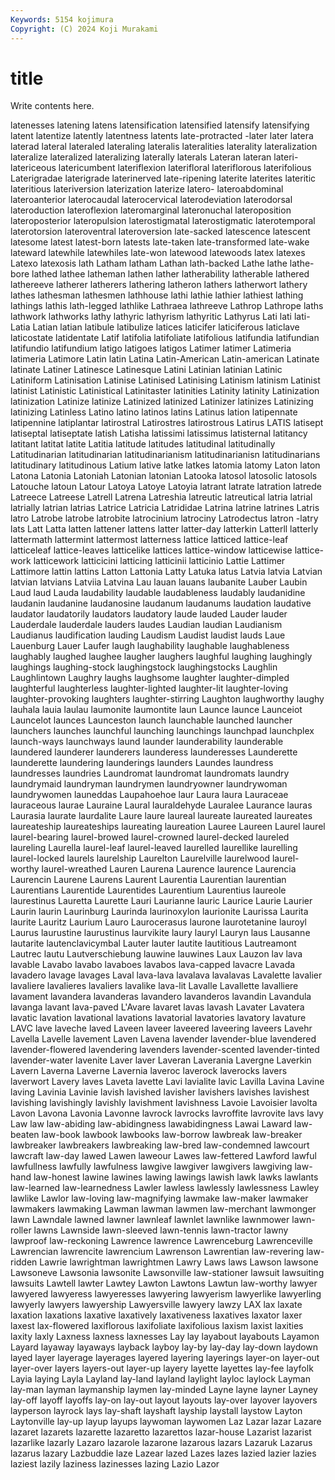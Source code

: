 ```yaml
---
Keywords: 5154 kojimura
Copyright: (C) 2024 Koji Murakami
---
```


# title

Write contents here.



 latenesses latening latens latensification latensified latensify latensifying latent
latentize latently latentness latents late-protracted -later later latera laterad lateral
lateraled lateraling lateralis lateralities laterality lateralization lateralize lateralized lateralizing laterally
laterals Lateran lateran lateri- latericeous latericumbent lateriflexion laterifloral lateriflorous laterifolious
Laterigradae laterigrade laterinerved late-ripening laterite laterites lateritic lateritious lateriversion laterization
laterize latero- lateroabdominal lateroanterior laterocaudal laterocervical laterodeviation laterodorsal lateroduction lateroflexion
lateromarginal lateronuchal lateroposition lateroposterior lateropulsion laterostigmatal laterostigmatic laterotemporal laterotorsion lateroventral
lateroversion late-sacked latescence latescent latesome latest latest-born latests late-taken late-transformed
late-wake lateward latewhile latewhiles late-won latewood latewoods latex latexes Latexo
latexosis lath Latham latham Lathan lath-backed Lathe lathe lathe-bore lathed
lathee latheman lathen lather latherability latherable lathered lathereeve latherer latherers
lathering latheron lathers latherwort lathery lathes lathesman lathesmen lathhouse lathi
lathie lathier lathiest lathing lathings lathis lath-legged lathlike Lathraea lathreeve
Lathrop Lathrope laths lathwork lathworks lathy lathyric lathyrism lathyritic Lathyrus
Lati lati lati- Latia Latian latian latibule latibulize latices laticifer
laticiferous laticlave laticostate latidentate Latif latifolia latifoliate latifolious latifundia latifundian
latifundio latifundium latigo latigoes latigos Latimer latimer Latimeria latimeria Latimore
Latin latin Latina Latin-American Latin-american Latinate latinate Latiner Latinesce Latinesque
Latini Latinian latinian Latinic Latiniform Latinisation Latinise Latinised Latinising Latinism
latinism Latinist latinist Latinistic Latinistical Latinitaster latinities Latinity latinity Latinization
latinization Latinize latinize Latinized latinized Latinizer latinizes Latinizing latinizing Latinless
Latino latino latinos latins Latinus lation latipennate latipennine latiplantar latirostral
Latirostres latirostrous Latirus LATIS latisept latiseptal latiseptate latish Latisha latissimi
latissimus latisternal latitancy latitant latitat latite Latitia latitude latitudes latitudinal
latitudinally Latitudinarian latitudinarian latitudinarianism latitudinarianisn latitudinarians latitudinary latitudinous Latium lative
latke latkes latomia latomy Laton laton Latona Latonia Latoniah Latonian
latonian Latooka latosol latosolic latosols Latouche latoun Latour Latoya Latoye
Latoyia latrant latrate latration latrede Latreece Latreese Latrell Latrena Latreshia
latreutic latreutical latria latrial latrially latrian latrias Latrice Latricia Latrididae
Latrina latrine latrines Latris latro Latrobe latrobe latrobite latrocinium latrociny
Latrodectus latron -latry lats Latt Latta latten lattener lattens latter
latter-day latterkin Latterll latterly lattermath lattermint lattermost latterness lattice latticed
lattice-leaf latticeleaf lattice-leaves latticelike lattices lattice-window latticewise lattice-work latticework latticicini
latticing latticinii latticinio Lattie Lattimer Lattimore lattin lattins Latton Lattonia
Latty Latuka latus Latvia latvia Latvian latvian latvians Latviia Latvina
Lau lauan lauans laubanite Lauber Laubin Laud laud Lauda laudability
laudable laudableness laudably laudanidine laudanin laudanine laudanosine laudanum laudanums laudation
laudative laudator laudatorily laudators laudatory laude lauded Lauder lauder Lauderdale
lauderdale lauders laudes Laudian laudian Laudianism Laudianus laudification lauding Laudism
Laudist laudist lauds Laue Lauenburg Lauer Laufer laugh laughability laughable
laughableness laughably laughed laughee laugher laughers laughful laughing laughingly laughings
laughing-stock laughingstock laughingstocks Laughlin Laughlintown Laughry laughs laughsome laughter laughter-dimpled
laughterful laughterless laughter-lighted laughter-lit laughter-loving laughter-provoking laughters laughter-stirring Laughton laughworthy
laughy lauhala lauia laulau laumonite laumontite laun Launce launce Launceiot
Launcelot launces Launceston launch launchable launched launcher launchers launches launchful
launching launchings launchpad launchplex launch-ways launchways laund launder launderability launderable
laundered launderer launderers launderess launderesses Launderette launderette laundering launderings launders
Laundes laundress laundresses laundries Laundromat laundromat laundromats laundry laundrymaid laundryman
laundrymen laundryowner laundrywoman laundrywomen launeddas Laupahoehoe laur Laura laura Lauraceae
lauraceous laurae Lauraine Laural lauraldehyde Lauralee Laurance lauras Laurasia laurate
laurdalite Laure laure laureal laureate laureated laureates laureateship laureateships laureating
laureation Lauree Laureen Laurel laurel laurel-bearing laurel-browed laurel-crowned laurel-decked laureled
laureling Laurella laurel-leaf laurel-leaved laurelled laurellike laurelling laurel-locked laurels laurelship
Laurelton Laurelville laurelwood laurel-worthy laurel-wreathed Lauren Laurena Laurence laurence Laurencia
Laurencin Laurene Laurens Laurent Laurentia Laurentian laurentian Laurentians Laurentide Laurentides
Laurentium Laurentius laureole laurestinus Lauretta Laurette Lauri Laurianne lauric Laurice
Laurie Laurier Laurin laurin Laurinburg Laurinda laurinoxylon laurionite Laurissa Laurita
laurite Lauritz Laurium Lauro Laurocerasus laurone laurotetanine lauroyl Laurus laurustine
laurustinus laurvikite laury lauryl Lauryn laus Lausanne lautarite lautenclavicymbal Lauter
lauter lautite lautitious Lautreamont Lautrec lautu Lautverschiebung lauwine lauwines Laux
Lauzon lav lava lavable Lavabo lavabo lavaboes lavabos lava-capped lavacre
Lavada lavadero lavage lavages Laval lava-lava lavalava lavalavas Lavalette lavalier
lavaliere lavalieres lavaliers lavalike lava-lit Lavalle Lavallette lavalliere lavament lavandera
lavanderas lavandero lavanderos lavandin Lavandula lavanga lavant lava-paved L'Avare lavaret
lavas lavash Lavater Lavatera lavatic lavation lavational lavations lavatorial lavatories
lavatory lavature LAVC lave laveche laved Laveen laveer laveered laveering
laveers Lavehr Lavella Lavelle lavement Laven Lavena lavender lavender-blue lavendered
lavender-flowered lavendering lavenders lavender-scented lavender-tinted lavender-water lavenite Laver laver Laveran
Laverania Lavergne Laverkin Lavern Laverna Laverne Lavernia laveroc laverock laverocks
lavers laverwort Lavery laves Laveta lavette Lavi lavialite lavic Lavilla
Lavina Lavine laving Lavinia Lavinie lavish lavished lavisher lavishers lavishes
lavishest lavishing lavishingly lavishly lavishment lavishness Lavoie Lavoisier lavolta Lavon
Lavona Lavonia Lavonne lavrock lavrocks lavroffite lavrovite lavs lavy Law
law law-abiding law-abidingness lawabidingness Lawai Laward law-beaten law-book lawbook lawbooks
law-borrow lawbreak law-breaker lawbreaker lawbreakers lawbreaking law-bred law-condemned lawcourt lawcraft
law-day lawed Lawen laweour Lawes law-fettered Lawford lawful lawfullness lawfully
lawfulness lawgive lawgiver lawgivers lawgiving law-hand law-honest lawine lawines lawing
lawings lawish lawk lawks lawlants law-learned law-learnedness Lawler lawless lawlessly
lawlessness Lawley lawlike Lawlor law-loving law-magnifying lawmake law-maker lawmaker lawmakers
lawmaking Lawman lawman lawmen law-merchant lawmonger lawn Lawndale lawned lawner
lawnleaf lawnlet lawnlike lawnmower lawn-roller lawns Lawnside lawn-sleeved lawn-tennis lawn-tractor
lawny lawproof law-reckoning Lawrence lawrence Lawrenceburg Lawrenceville Lawrencian lawrencite lawrencium
Lawrenson Lawrentian law-revering law-ridden Lawrie lawrightman lawrightmen Lawry Laws laws
Lawson lawsone Lawsoneve Lawsonia lawsonite Lawsonville law-stationer lawsuit lawsuiting lawsuits
Lawtell lawter Lawtey Lawton Lawtons Lawtun law-worthy lawyer lawyered lawyeress
lawyeresses lawyering lawyerism lawyerlike lawyerling lawyerly lawyers lawyership Lawyersville lawyery
lawzy LAX lax laxate laxation laxations laxative laxatively laxativeness laxatives
laxator laxer laxest lax-flowered laxiflorous laxifoliate laxifolious laxism laxist laxities
laxity laxly Laxness laxness laxnesses Lay lay layabout layabouts Layamon
Layard layaway layaways layback layboy lay-by lay-day lay-down laydown layed
layer layerage layerages layered layering layerings layer-on layer-out layer-over layers
layers-out layer-up layery layette layettes lay-fee layfolk Layia laying Layla
Layland lay-land layland laylight layloc laylock Layman lay-man layman laymanship
laymen lay-minded Layne layne layner Layney lay-off layoff layoffs lay-on
lay-out layout layouts lay-over layover layovers layperson layrock lays lay-shaft
layshaft layship laystall laystow Layton Laytonville lay-up layup layups laywoman
laywomen Laz Lazar lazar Lazare lazaret lazarets lazarette lazaretto lazarettos
lazar-house Lazarist lazarist lazarlike lazarly Lazaro lazarole lazarone lazarous lazars
Lazaruk Lazarus lazarus lazary Lazbuddie laze Lazear lazed Lazes lazes
lazied lazier lazies laziest lazily laziness lazinesses lazing Lazio Lazor
